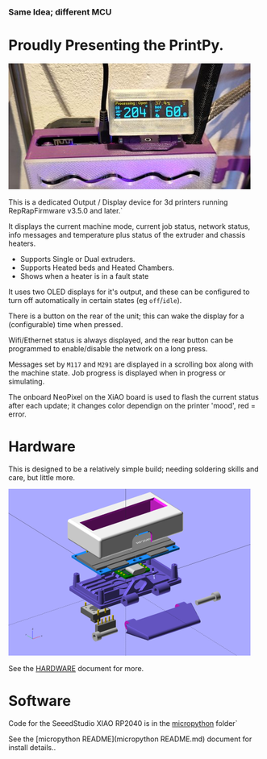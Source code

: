 ### Same Idea; different MCU

# Proudly Presenting the PrintPy.

[![PrintXIAO in action](Docs/PrintXIAO-v0.99-thumb.jpg)](Docs/PrintXIAO-v0.99.jpg)

This is a dedicated Output / Display device for 3d printers running RepRapFirmware v3.5.0 and later.`

It displays the current machine mode, current job status, network status, info messages and temperature plus status of the extruder and chassis heaters.
* Supports Single or Dual extruders.
* Supports Heated beds and Heated Chambers.
* Shows when a heater is in a fault state

It uses two OLED displays for it's output, and these can be configured to turn off automatically in certain states (eg `off`/`idle`).

There is a button on the rear of the unit; this can wake the display for a (configurable) time when pressed.

Wifi/Ethernet status is always displayed, and the rear button can be programmed to enable/disable the network on a long press.

Messages set by `M117` and `M291` are displayed in a scrolling box along with the machine state. Job progress is displayed when in progress or simulating.

The onboard NeoPixel on the XiAO board is used to flash the current status after each update; it changes color dependign on the printer 'mood', red = error.

# Hardware
This is designed to be a relatively simple build; needing soldering skills and care, but little more.

[![Case Render](Case/exploded-thumb.png)](Case/exploded.png)

See the [HARDWARE](HARDWARE.md) document for more.

# Software
Code for the SeeedStudio XIAO RP2040 is in the [micropython](micropython) folder`

See the [micropython README](micropython README.md) document for install details..


